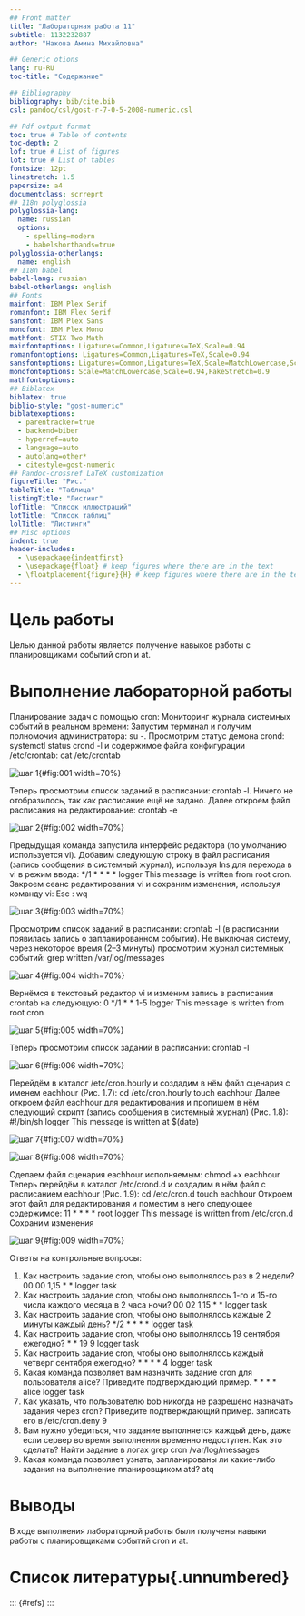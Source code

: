 ```yaml
---
## Front matter
title: "Лабораторная работа 11"
subtitle: 1132232887
author: "Накова Амина Михайловна"

## Generic otions
lang: ru-RU
toc-title: "Содержание"

## Bibliography
bibliography: bib/cite.bib
csl: pandoc/csl/gost-r-7-0-5-2008-numeric.csl

## Pdf output format
toc: true # Table of contents
toc-depth: 2
lof: true # List of figures
lot: true # List of tables
fontsize: 12pt
linestretch: 1.5
papersize: a4
documentclass: scrreprt
## I18n polyglossia
polyglossia-lang:
  name: russian
  options:
	- spelling=modern
	- babelshorthands=true
polyglossia-otherlangs:
  name: english
## I18n babel
babel-lang: russian
babel-otherlangs: english
## Fonts
mainfont: IBM Plex Serif
romanfont: IBM Plex Serif
sansfont: IBM Plex Sans
monofont: IBM Plex Mono
mathfont: STIX Two Math
mainfontoptions: Ligatures=Common,Ligatures=TeX,Scale=0.94
romanfontoptions: Ligatures=Common,Ligatures=TeX,Scale=0.94
sansfontoptions: Ligatures=Common,Ligatures=TeX,Scale=MatchLowercase,Scale=0.94
monofontoptions: Scale=MatchLowercase,Scale=0.94,FakeStretch=0.9
mathfontoptions:
## Biblatex
biblatex: true
biblio-style: "gost-numeric"
biblatexoptions:
  - parentracker=true
  - backend=biber
  - hyperref=auto
  - language=auto
  - autolang=other*
  - citestyle=gost-numeric
## Pandoc-crossref LaTeX customization
figureTitle: "Рис."
tableTitle: "Таблица"
listingTitle: "Листинг"
lofTitle: "Список иллюстраций"
lotTitle: "Список таблиц"
lolTitle: "Листинги"
## Misc options
indent: true
header-includes:
  - \usepackage{indentfirst}
  - \usepackage{float} # keep figures where there are in the text
  - \floatplacement{figure}{H} # keep figures where there are in the text
---
```


# Цель работы

Целью данной работы является получение навыков работы с
планировщиками событий cron и at.


# Выполнение лабораторной работы

Планирование задач с помощью cron:
Мониторинг журнала системных событий в реальном времени:
Запустим терминал и получим полномочия администратора: su -.
Просмотрим статус демона crond: systemctl status crond -l и содержимое файла
конфигурации /etc/crontab: cat /etc/crontab 

![шаг 1](C:\Users\Nakov\work\study\2024-2025\OAOS\os2\labs\lab08\report\image\1.png){#fig:001 width=70%}
 
Теперь просмотрим список заданий в расписании: crontab -l. Ничего не
отобразилось, так как расписание ещё не задано. Далее откроем файл расписания
на редактирование: crontab -e

![шаг 2](C:\Users\Nakov\work\study\2024-2025\OAOS\os2\labs\lab08\report\image\2.png){#fig:002 width=70%}

Предыдущая команда запустила интерфейс редактора (по умолчанию
используется vi). Добавим следующую строку в файл расписания (запись
сообщения в системный журнал), используя Ins для перехода в vi в режим ввода:
*/1 * * * * logger This message is written from root cron. Закроем сеанс
редактирования vi и сохраним изменения, используя команду vi: Esc : wq

![шаг 3](C:\Users\Nakov\work\study\2024-2025\OAOS\os2\labs\lab08\report\image\3.png){#fig:003 width=70%}

Просмотрим список заданий в расписании: crontab -l (в расписании
появилась запись о запланированном событии). Не выключая систему, через
некоторое время (2–3 минуты) просмотрим журнал системных событий: grep
written /var/log/messages

![шаг 4](C:\Users\Nakov\work\study\2024-2025\OAOS\os2\labs\lab08\report\image\4.png){#fig:004 width=70%}

Вернёмся в текстовый редактор vi и изменим запись в расписании crontab на
следующую: 0 */1 * * 1-5 logger This message is written from root cron 
 
![шаг 5](C:\Users\Nakov\work\study\2024-2025\OAOS\os2\labs\lab08\report\image\5.png){#fig:005 width=70%}
 
Теперь просмотрим список заданий в расписании: crontab -l

![шаг 6](C:\Users\Nakov\work\study\2024-2025\OAOS\os2\labs\lab08\report\image\6.png){#fig:006 width=70%}


Перейдём в каталог /etc/cron.hourly и создадим в нём файл сценария с именем
eachhour (Рис. 1.7):
cd /etc/cron.hourly
touch eachhour
Далее откроем файл eachhour для редактирования и пропишем в нём
следующий скрипт (запись сообщения в системный журнал) (Рис. 1.8):
#!/bin/sh
logger This message is written at $(date) 

![шаг 7](C:\Users\Nakov\work\study\2024-2025\OAOS\os2\labs\lab08\report\image\7.png){#fig:007 width=70%}

![шаг 8](C:\Users\Nakov\work\study\2024-2025\OAOS\os2\labs\lab08\report\image\8.png){#fig:008 width=70%}

Сделаем файл сценария eachhour исполняемым:
chmod +x eachhour
Теперь перейдём в каталог /etc/crond.d и создадим в нём файл с расписанием
eachhour (Рис. 1.9):
cd /etc/cron.d
touch eachhour
Откроем этот файл для редактирования и поместим в него следующее
содержимое:
11 * * * * root logger This message is written from /etc/cron.d
Сохраним изменения

![шаг 9](C:\Users\Nakov\work\study\2024-2025\OAOS\os2\labs\lab08\report\image\9.png){#fig:009 width=70%}

 
Ответы на контрольные вопросы:
1. Как настроить задание cron, чтобы оно выполнялось раз в 2 недели? 00 00
1,15 * * logger task
2. Как настроить задание cron, чтобы оно выполнялось 1-го и 15-го числа
каждого месяца в 2 часа ночи? 00 02 1,15 * * logger task
3. Как настроить задание cron, чтобы оно выполнялось каждые 2 минуты
каждый день? */2 * * * * logger task
4. Как настроить задание cron, чтобы оно выполнялось 19 сентября
ежегодно? * * 19 9 logger task
5. Как настроить задание cron, чтобы оно выполнялось каждый четверг
сентября ежегодно? * * * * 4 logger task
6. Какая команда позволяет вам назначить задание cron для пользователя
alice? Приведите подтверждающий пример. * * * * alice logger task
7. Как указать, что пользователю bob никогда не разрешено назначать
задания через cron? Приведите подтверждающий пример. записать его в
/etc/cron.deny
9
8. Вам нужно убедиться, что задание выполняется каждый день, даже если
сервер во время выполнения временно недоступен. Как это сделать? Найти
задание в логах grep cron /var/log/messages
9. Какая команда позволяет узнать, запланированы ли какие-либо задания
на выполнение планировщиком atd? atq

# Выводы


В ходе выполнения лабораторной работы были получены навыки работы с
планировщиками событий cron и at.

# Список литературы{.unnumbered}

::: {#refs}
:::

